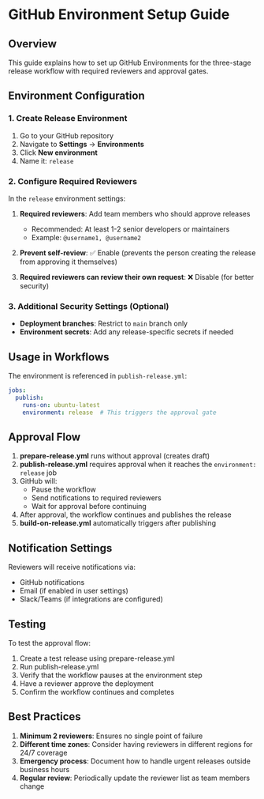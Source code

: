 # GitHub Environment Setup Guide

## Overview

This guide explains how to set up GitHub Environments for the three-stage release workflow with required reviewers and approval gates.

## Environment Configuration

### 1. Create Release Environment

1. Go to your GitHub repository
2. Navigate to **Settings** → **Environments**
3. Click **New environment**
4. Name it: `release`

### 2. Configure Required Reviewers

In the `release` environment settings:

1. **Required reviewers**: Add team members who should approve releases
   - Recommended: At least 1-2 senior developers or maintainers
   - Example: `@username1, @username2`

2. **Prevent self-review**: ✅ Enable (prevents the person creating the release from approving it themselves)

3. **Required reviewers can review their own request**: ❌ Disable (for better security)

### 3. Additional Security Settings (Optional)

- **Deployment branches**: Restrict to `main` branch only
- **Environment secrets**: Add any release-specific secrets if needed

## Usage in Workflows

The environment is referenced in `publish-release.yml`:

```yaml
jobs:
  publish:
    runs-on: ubuntu-latest
    environment: release  # This triggers the approval gate
```

## Approval Flow

1. **prepare-release.yml** runs without approval (creates draft)
2. **publish-release.yml** requires approval when it reaches the `environment: release` job
3. GitHub will:
   - Pause the workflow
   - Send notifications to required reviewers
   - Wait for approval before continuing
4. After approval, the workflow continues and publishes the release
5. **build-on-release.yml** automatically triggers after publishing

## Notification Settings

Reviewers will receive notifications via:
- GitHub notifications
- Email (if enabled in user settings)
- Slack/Teams (if integrations are configured)

## Testing

To test the approval flow:
1. Create a test release using prepare-release.yml
2. Run publish-release.yml
3. Verify that the workflow pauses at the environment step
4. Have a reviewer approve the deployment
5. Confirm the workflow continues and completes

## Best Practices

1. **Minimum 2 reviewers**: Ensures no single point of failure
2. **Different time zones**: Consider having reviewers in different regions for 24/7 coverage
3. **Emergency process**: Document how to handle urgent releases outside business hours
4. **Regular review**: Periodically update the reviewer list as team members change
